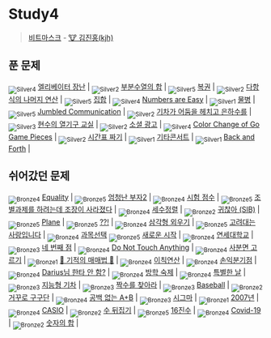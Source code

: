 <!-- tier 리스트 S -->
[Unrated]: https://user-images.githubusercontent.com/33937365/126247607-85783912-c11a-4d50-ac36-8cc7dcb75cd2.png
[Bronze5]: https://user-images.githubusercontent.com/33937365/126247611-e362d727-17a4-4737-a232-5827e185ab7c.png
[Bronze4]: https://user-images.githubusercontent.com/33937365/126247612-89cbc675-e1d4-43a2-950b-1cb014dca697.png
[Bronze3]: https://user-images.githubusercontent.com/33937365/126247613-b8408610-7bc4-40f8-804f-a30a45ddbb68.png
[Bronze2]: https://user-images.githubusercontent.com/33937365/126247614-d85dc6ff-a520-4c00-82bd-eb593b156bd8.png
[Bronze1]: https://user-images.githubusercontent.com/33937365/126247616-04b2ab30-9891-4b7b-8cb4-38e99b97e834.png
[Silver5]: https://user-images.githubusercontent.com/33937365/126247618-38c5c905-672b-4d75-808e-8a7d45ea577d.png
[Silver4]: https://user-images.githubusercontent.com/33937365/126247620-ba2d1b96-b0aa-4b88-80c5-71569c69bbc3.png
[Silver3]: https://user-images.githubusercontent.com/33937365/126247621-1b55b7f4-3a79-4348-8a63-f00c1813853e.png
[Silver2]: https://user-images.githubusercontent.com/33937365/126247622-a83b30a9-6618-4593-b775-6f6730afd3f6.png
[Silver1]: https://user-images.githubusercontent.com/33937365/126247625-8d82f8ab-6f95-4ef8-a243-be31f548596e.png
[Gold5]: https://user-images.githubusercontent.com/33937365/126247627-2979d4d5-915a-4c4e-adb7-c171f9bafe28.png
[Gold4]: https://user-images.githubusercontent.com/33937365/126247629-b24e1e24-4579-450f-bc3c-f166361091dd.png
[Gold3]: https://user-images.githubusercontent.com/33937365/126247630-80fb15af-debc-451d-a937-6c9c6bfa693b.png
[Gold2]: https://user-images.githubusercontent.com/33937365/126247633-7112f6a6-57da-4d1d-953f-5414ba8ffc3d.png
[Gold1]: https://user-images.githubusercontent.com/33937365/126247635-42bd3af9-e129-4379-b44a-22d75de3def6.png
[Platinum5]: https://user-images.githubusercontent.com/33937365/126247636-763e3bc4-43a9-4724-8ce1-c2288aecb636.png
[Platinum4]: https://user-images.githubusercontent.com/33937365/126247637-af30d243-2771-4966-b0bb-0901b9fd4989.png
[Platinum3]: https://user-images.githubusercontent.com/33937365/126247640-cfd654db-86d8-42a9-8d1b-0f3494758330.png
[Platinum2]: https://user-images.githubusercontent.com/33937365/126247641-3e60e9a6-5116-4005-a87d-bfb59969c87a.png
[Platinum1]: https://user-images.githubusercontent.com/33937365/126247643-23bba5ac-52c4-442a-a88a-2eb8998f6446.png
[Diamond5]: https://user-images.githubusercontent.com/33937365/126247645-870445bf-25d9-45ce-9c07-a25949ffad21.png
[Diamond4]: https://user-images.githubusercontent.com/33937365/126247646-b2d7e328-c205-448d-a5bf-c6294c07edaa.png
[Diamond3]: https://user-images.githubusercontent.com/33937365/126247647-db568f94-882f-410c-bd1b-63d49c87623c.png
[Diamond2]: https://user-images.githubusercontent.com/33937365/126247648-52f92f07-0fb9-4b1d-a344-6e9b81d81044.png
[Diamond1]: https://user-images.githubusercontent.com/33937365/126247649-4d068f63-f5e1-40df-910e-dceeb2b7de99.png
[Ruby5]: https://user-images.githubusercontent.com/33937365/126247652-94013ea7-9a96-4068-b922-01535c85801d.png
[Ruby4]: https://user-images.githubusercontent.com/33937365/126247655-a10f7077-6341-416e-938c-b500b7022aca.png
[Ruby3]: https://user-images.githubusercontent.com/33937365/126247656-d0e16a36-5080-4585-a465-4e4f5302beef.png
[Ruby2]: https://user-images.githubusercontent.com/33937365/126247659-1d249660-02a2-4a95-966f-074f99df70fe.png
[Ruby1]: https://user-images.githubusercontent.com/33937365/126247660-8e0d236d-eaef-42b3-8983-28f9e6c94ff9.png
<!-- tier 리스트 E -->

# Study4
> [비트마스크](https://github.com/deepredk/BCU_Algorithm_Study/tree/main/Study3%20-%20Recursion/Week17/reference/kjh.pdf) - [🐮 김진홍(kjh)](https://github.com/deepredk)

## 푼 문제
<sub>![Silver4]</sub> [엘리베이터 장난](https://www.acmicpc.net/problem/14936) |
<sub>![Silver2]</sub> [부분수열의 합](https://www.acmicpc.net/problem/1182) |
<sub>![Silver5]</sub> [복권](https://www.acmicpc.net/problem/1359) |
<sub>![Silver2]</sub> [다항식의 나머지 연산](https://www.acmicpc.net/problem/7345) |
<sub>![Silver5]</sub> [집합](https://www.acmicpc.net/problem/11723) |
<sub>![Silver4]</sub> [Numbers are Easy](https://www.acmicpc.net/problem/11322) |
<sub>![Silver1]</sub> [물병](https://www.acmicpc.net/problem/1052) |
<sub>![Silver5]</sub> [Jumbled Communication](https://www.acmicpc.net/problem/11675) |
<sub>![Silver2]</sub> [기차가 어둠을 헤치고 은하수를](https://www.acmicpc.net/problem/15787) |
<sub>![Silver3]</sub> [현수의 열기구 교실](https://www.acmicpc.net/problem/13915) |
<sub>![Silver2]</sub> [소셜 광고](https://www.acmicpc.net/problem/9335) |
<sub>![Silver4]</sub> [Color Change of Go Game Pieces](https://www.acmicpc.net/problem/9819) |
<sub>![Silver2]</sub> [시간표 짜기](https://www.acmicpc.net/problem/14569) |
<sub>![Silver1]</sub> [기타콘서트](https://www.acmicpc.net/problem/1497) |
<sub>![Silver1]</sub> [Back and Forth](https://www.acmicpc.net/problem/16771) |

## 쉬어갔던 문제
<sub>![Bronze4]</sub> [Equality](https://www.acmicpc.net/problem/13985) |
<sub>![Bronze5]</sub> [엄청난 부자2](https://www.acmicpc.net/problem/1271) |
<sub>![Bronze4]</sub> [시험 점수](https://www.acmicpc.net/problem/5596) |
<sub>![Bronze5]</sub> [조별과제를 하려는데 조장이 사라졌다](https://www.acmicpc.net/problem/15727) |
<sub>![Bronze4]</sub> [세수정렬](https://www.acmicpc.net/problem/2752) |
<sub>![Bronze2]</sub> [귀찮아 (SIB)](https://www.acmicpc.net/problem/14929) |
<sub>![Bronze5]</sub> [Plane](https://www.acmicpc.net/problem/8370) |
<sub>![Bronze5]</sub> [??!](https://www.acmicpc.net/problem/10926) |
<sub>![Bronze4]</sub> [삼각형 외우기](https://www.acmicpc.net/problem/10101) |
<sub>![Bronze5]</sub> [고려대는 사랑입니다](https://www.acmicpc.net/problem/11942) |
<sub>![Bronze4]</sub> [과목선택](https://www.acmicpc.net/problem/11948) 
<sub>![Bronze5]</sub> [새로운 시작](https://www.acmicpc.net/problem/15962) |
<sub>![Bronze4]</sub> [연세대학교](https://www.acmicpc.net/problem/15680) |
<sub>![Bronze3]</sub> [네 번째 점](https://www.acmicpc.net/problem/3009) |
<sub>![Bronze4]</sub> [Do Not Touch Anything](https://www.acmicpc.net/problem/13136) |
<sub>![Bronze4]</sub> [사분면 고르기](https://www.acmicpc.net/problem/14681) |
<sub>![Bronze1]</sub> [🐜 기적의 매매법 🐜](https://www.acmicpc.net/problem/20546) |
<sub>![Bronze4]</sub> [이칙연산](https://www.acmicpc.net/problem/15726) |
<sub>![Bronze4]</sub> [손익분기점](https://www.acmicpc.net/problem/1712) |
<sub>![Bronze4]</sub> [Darius님 한타 안 함?](https://www.acmicpc.net/problem/20499) |
<sub>![Bronze4]</sub> [방학 숙제](https://www.acmicpc.net/problem/5532) |
<sub>![Bronze4]</sub> [특별한 날](https://www.acmicpc.net/problem/10768) |
<sub>![Bronze3]</sub> [지능형 기차](https://www.acmicpc.net/problem/2455) |
<sub>![Bronze3]</sub> [짝수를 찾아라](https://www.acmicpc.net/problem/3058) |
<sub>![Bronze3]</sub> [Baseball](https://www.acmicpc.net/problem/10214) |
<sub>![Bronze2]</sub> [거꾸로 구구단](https://www.acmicpc.net/problem/13410) |
<sub>![Bronze4]</sub> [공백 없는 A+B](https://www.acmicpc.net/problem/15873) |
<sub>![Bronze3]</sub> [시그마](https://www.acmicpc.net/problem/2355) |
<sub>![Bronze1]</sub> [2007년](https://www.acmicpc.net/problem/1924) |
<sub>![Bronze4]</sub> [CASIO](https://www.acmicpc.net/problem/15963) |
<sub>![Bronze2]</sub> [수 뒤집기](https://www.acmicpc.net/problem/3062) |
<sub>![Bronze5]</sub> [16진수](https://www.acmicpc.net/problem/1550) |
<sub>![Bronze4]</sub> [Covid-19](https://www.acmicpc.net/problem/20673) |
<sub>![Bronze2]</sub> [숫자의 합](https://www.acmicpc.net/problem/11720) |